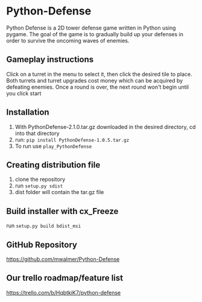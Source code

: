 # Python-Defense
Python Defense is a 2D tower defense game written in Python using pygame. The goal of the game is to gradually build up your defenses in order to survive the oncoming waves of enemies.

## Gameplay instructions
Click on a turret in the menu to select it, then click the desired tile to place. Both turrets and turret upgrades cost money which can be acquired by defeating enemies. Once a round is over, the next round won't begin until you click start

## Installation
1. With PythonDefense-2.1.0.tar.gz downloaded in the desired directory, cd into that directory
2. run: `pip install PythonDefense-1.0.5.tar.gz`
3. To run use `play_PythonDefense`

## Creating distribution file
1. clone the repository
2. run `setup.py sdist`
3. dist folder will contain the tar.gz file

## Build installer with cx_Freeze
run `setup.py build bdist_msi`


## GitHub Repository
https://github.com/mwalmer/Python-Defense

## Our trello roadmap/feature list
https://trello.com/b/HqbtkiK7/python-defense
